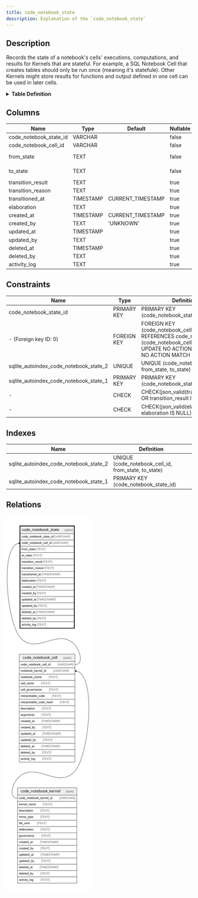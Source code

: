 ```yaml
---
title: code_notebook_state
description: Explanation of the `code_notebook_state` 
---
```



## Description

Records the state of a notebook's cells' executions, computations, and results for Kernels that are stateful.  For example, a SQL Notebook Cell that creates tables should only be run once (meaning it's statefule).  Other Kernels might store results for functions and output defined in one cell can be used in later cells.

<details>
<summary><strong>Table Definition</strong></summary>

```sql
CREATE TABLE "code_notebook_state" (
    "code_notebook_state_id" VARCHAR PRIMARY KEY NOT NULL,
    "code_notebook_cell_id" VARCHAR NOT NULL,
    "from_state" TEXT NOT NULL,
    "to_state" TEXT NOT NULL,
    "transition_result" TEXT CHECK(json_valid(transition_result) OR transition_result IS NULL),
    "transition_reason" TEXT,
    "transitioned_at" TIMESTAMP DEFAULT CURRENT_TIMESTAMP,
    "elaboration" TEXT CHECK(json_valid(elaboration) OR elaboration IS NULL),
    "created_at" TIMESTAMP DEFAULT CURRENT_TIMESTAMP,
    "created_by" TEXT DEFAULT 'UNKNOWN',
    "updated_at" TIMESTAMP,
    "updated_by" TEXT,
    "deleted_at" TIMESTAMP,
    "deleted_by" TEXT,
    "activity_log" TEXT,
    FOREIGN KEY("code_notebook_cell_id") REFERENCES "code_notebook_cell"("code_notebook_cell_id"),
    UNIQUE("code_notebook_cell_id", "from_state", "to_state")
)
```

</details>

## Columns

| Name                   | Type      | Default           | Nullable | Parents                                     | Comment                                                                   |
| ---------------------- | --------- | ----------------- | -------- | ------------------------------------------- | ------------------------------------------------------------------------- |
| code_notebook_state_id | VARCHAR   |                   | false    |                                             | code_notebook_state primary key                                           |
| code_notebook_cell_id  | VARCHAR   |                   | false    | [code_notebook_cell](/surveilr/reference/db/surveilr-code-notebooks-schema/code_notebook_cell) | code_notebook_cell row this state describes                               |
| from_state             | TEXT      |                   | false    |                                             | the previous state (set to "INITIAL" when it's the first transition)      |
| to_state               | TEXT      |                   | false    |                                             | the current state; if no rows exist it means no state transition occurred |
| transition_result      | TEXT      |                   | true     |                                             | if the result of state change is necessary for future use                 |
| transition_reason      | TEXT      |                   | true     |                                             | short text or code explaining why the transition occurred                 |
| transitioned_at        | TIMESTAMP | CURRENT_TIMESTAMP | true     |                                             | when the transition occurred                                              |
| elaboration            | TEXT      |                   | true     |                                             | any elaboration needed for the state transition                           |
| created_at             | TIMESTAMP | CURRENT_TIMESTAMP | true     |                                             |                                                                           |
| created_by             | TEXT      | 'UNKNOWN'         | true     |                                             |                                                                           |
| updated_at             | TIMESTAMP |                   | true     |                                             |                                                                           |
| updated_by             | TEXT      |                   | true     |                                             |                                                                           |
| deleted_at             | TIMESTAMP |                   | true     |                                             |                                                                           |
| deleted_by             | TEXT      |                   | true     |                                             |                                                                           |
| activity_log           | TEXT      |                   | true     |                                             | {"isSqlDomainZodDescrMeta":true,"isJsonSqlDomain":true}                   |

## Constraints

| Name                                   | Type        | Definition                                                                                                                                   |
| -------------------------------------- | ----------- | -------------------------------------------------------------------------------------------------------------------------------------------- |
| code_notebook_state_id                 | PRIMARY KEY | PRIMARY KEY (code_notebook_state_id)                                                                                                         |
| - (Foreign key ID: 0)                  | FOREIGN KEY | FOREIGN KEY (code_notebook_cell_id) REFERENCES code_notebook_cell (code_notebook_cell_id) ON UPDATE NO ACTION ON DELETE NO ACTION MATCH NONE |
| sqlite_autoindex_code_notebook_state_2 | UNIQUE      | UNIQUE (code_notebook_cell_id, from_state, to_state)                                                                                         |
| sqlite_autoindex_code_notebook_state_1 | PRIMARY KEY | PRIMARY KEY (code_notebook_state_id)                                                                                                         |
| -                                      | CHECK       | CHECK(json_valid(transition_result) OR transition_result IS NULL)                                                                            |
| -                                      | CHECK       | CHECK(json_valid(elaboration) OR elaboration IS NULL)                                                                                        |

## Indexes

| Name                                   | Definition                                           |
| -------------------------------------- | ---------------------------------------------------- |
| sqlite_autoindex_code_notebook_state_2 | UNIQUE (code_notebook_cell_id, from_state, to_state) |
| sqlite_autoindex_code_notebook_state_1 | PRIMARY KEY (code_notebook_state_id)                 |

## Relations

![er](../../../../../assets/code_notebook_state.svg)